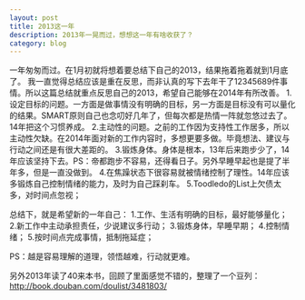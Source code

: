 ```yaml
---
layout: post
title: 2013这一年
description: 2013年一晃而过，想想这一年有啥收获了？
category: blog
---
```

一年匆匆而过。在1月初就将想着要总结下自己的2013，结果拖着拖着就到1月底了。
我一直觉得总结应该是重在反思，而非认真的写下去年干了12345689件事情。所以这篇总结就重点反思自己的2013，希望自己能够在2014年有所改善。
1.设定目标的问题。一方面是做事情没有明确的目标，另一方面是目标没有可以量化的结果。SMART原则自己也念叨好几年了，但每次都是热情一阵就忽悠过去了。14年把这个习惯养成。
2.主动性的问题。之前的工作因为支持性工作居多，所以主动性欠缺。在2014年面对新的工作内容时，多想更要多做。毕竟想法、建议与行动之间还是有很大差距的。
3.锻炼身体。身体是根本，13年后来跑步少了，14年应该坚持下去。PS：帝都跑步不容易，还得看日子。另外早睡早起也是提了半年多，但是一直没做到。
4.在焦躁状态下很容易就被情绪控制了理性。14年应该多锻炼自己控制情绪的能力，及时为自己踩刹车。
5.Toodledo的List上欠债太多，对时间点忽视；


总结下，就是希望新的一年自己：
1.工作、生活有明确的目标，最好能够量化；
2.新工作中主动承担责任，少说建议多行动；
3.锻炼身体，早睡早期；
4.控制情绪；
5.按时间点完成事情，抵制拖延症；

PS：越是容易理解的道理，领悟越难，行动就更难。

另外2013年读了40来本书，回顾了里面感觉不错的，整理了一个豆列：
http://book.douban.com/doulist/3481803/

[It'web]:    http://itweb.me  "It’web"
